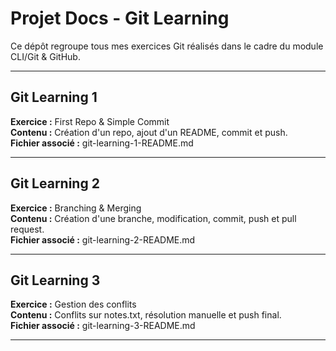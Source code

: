 # Projet Docs - Git Learning

Ce dépôt regroupe tous mes exercices Git réalisés dans le cadre du module CLI/Git & GitHub.

---

## Git Learning 1
**Exercice :** First Repo & Simple Commit  
**Contenu :** Création d'un repo, ajout d'un README, commit et push.  
**Fichier associé :** git-learning-1-README.md

---

## Git Learning 2
**Exercice :** Branching & Merging  
**Contenu :** Création d'une branche, modification, commit, push et pull request.  
**Fichier associé :** git-learning-2-README.md

---

## Git Learning 3
**Exercice :** Gestion des conflits  
**Contenu :** Conflits sur notes.txt, résolution manuelle et push final.  
**Fichier associé :** git-learning-3-README.md

---

